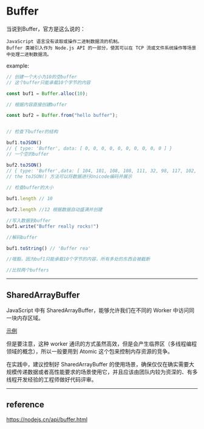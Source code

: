 # Buffer
当说到Buffer，官方是这么说的：
```
JavaScript 语言没有读取或操作二进制数据流的机制。 
Buffer 类被引入作为 Node.js API 的一部分，使其可以在 TCP 流或文件系统操作等场景中处理二进制数据流。
```

example:
```js
// 创建一个大小为10的空buffer
// 这个buffer只能承载10个字节的内容

const buf1 = Buffer.alloc(10);

// 根据内容直接创建buffer

const buf2 = Buffer.from("hello buffer");


// 检查下buffer的结构

buf1.toJSON()
// { type: 'Buffer', data: [ 0, 0, 0, 0, 0, 0, 0, 0, 0, 0 ] }
// 一个空的buffer

buf2.toJSON()
// { type: 'Buffer',data: [ 104, 101, 108, 108, 111, 32, 98, 117, 102, 102, 101, 114 ] }
// the toJSON() 方法可以将数据进行Unicode编码并展示
   
// 检查buffer的大小

buf1.length // 10

buf2.length //12 根据数据自动盛满并创建

//写入数据到buffer
buf1.write("Buffer really rocks!")

//解码buffer

buf1.toString() // 'Buffer rea'

//哦豁，因为buf1只能承载10个字节的内容，所有多处的东西会被截断

//比较两个buffers
```

---

## SharedArrayBuffer
JavaScript 中有 SharedArrayBuffer，能够允许我们在不同的 Worker 中访问同一块内存区域。

[示例](./shared-array-buffer.mjs)

但是要注意，这种 worker 通讯的方式虽然高效，但是会产生临界区（多线程编程领域的概念），所以一般要用到 Atomic 这个包来控制内存资源的竞争。

在实践中，建议控制好 SharedArrayBuffer 的使用场景，确保仅仅在确实需要大规模传递数据或者高性能要求的场景使用它，并且应该由团队内较为资深的、有多线程开发经验的工程师做好代码评审。

---

## reference
https://nodejs.cn/api/buffer.html